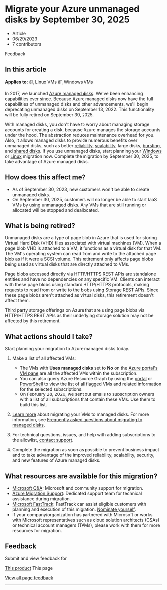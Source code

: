 # Migrate your Azure unmanaged disks by September 30, 2025

* Article
* 06/29/2023
* 7 contributors

Feedback

## In this article

**Applies to:** âï¸ Linux VMs âï¸ Windows VMs

In 2017, we launched [Azure managed disks](https://azure.microsoft.com/blog/announcing-general-availability-of-managed-disks-and-larger-scale-sets/). We've been enhancing capabilities ever since. Because Azure managed disks now have the full capabilities of unmanaged disks and other advancements, we'll begin deprecating unmanaged disks on September 13, 2022. This functionality will be fully retired on September 30, 2025.

With managed disks, you don't have to worry about managing storage accounts for creating a disk, because Azure manages the storage accounts under the hood. The abstraction reduces maintenance overhead for you. Also, it allows managed disks to provide numerous benefits over unmanaged disks, such as better [reliability](manage-availability#use-managed-disks-for-vms-in-an-availability-set), [scalability](../azure-resource-manager/management/azure-subscription-service-limits#virtual-machine-disk-limits), large disks, [bursting](disk-bursting), and [shared disks](disks-shared-enable). If you use unmanaged disks, start planning your [Windows](windows/convert-unmanaged-to-managed-disks) or [Linux](linux/convert-unmanaged-to-managed-disks) migration now. Complete the migration by September 30, 2025, to take advantage of Azure managed disks.

## How does this affect me?

* As of September 30, 2023, new customers won't be able to create unmanaged disks.
* On September 30, 2025, customers will no longer be able to start IaaS VMs by using unmanaged disks. Any VMs that are still running or allocated will be stopped and deallocated.

## What is being retired?

Unmanaged disks are a type of page blob in Azure that is used for storing Virtual Hard Disk (VHD) files associated with virtual machines (VM). When a page blob VHD is attached to a VM, it functions as a virtual disk for that VM. The VM's operating system can read from and write to the attached page blob as if it were a SCSI volume. This retirement only affects page blobs being used as virtual disks that are directly attached to VMs.

Page blobs accessed directly via HTTP/HTTPS REST APIs are standalone entities and have no dependencies on any specific VM. Clients can interact with these page blobs using standard HTTP/HTTPS protocols, making requests to read from or write to the blobs using Storage REST APIs. Since these page blobs aren't attached as virtual disks, this retirement doesn't affect them.

Third party storage offerings on Azure that are using page blobs via HTTP/HTTPS REST APIs as their underlying storage solution may not be affected by this retirement.

## What actions should I take?

Start planning your migration to Azure managed disks today.

1. Make a list of all affected VMs:

	* The VMs with **Uses managed disks** set to **No** on the [Azure portal's VM pane](https://portal.azure.com/#blade/HubsExtension/BrowseResourceBlade/resourceType/Microsoft.ClassicCompute%2FVirtualMachines) are all the affected VMs within the subscription.
	* You can also query Azure Resource Graph by using the [portal](https://portal.azure.com/#blade/HubsExtension/ArgQueryBlade/query/resources%0A%7C%20where%20type%20%3D%3D%20%22microsoft.classiccompute%2Fvirtualmachines%22) or [PowerShell](https://github.com/MicrosoftDocs/azure-docs/blob/master/articles/governance/resource-graph/concepts/work-with-data.md) to view the list of all flagged VMs and related information for the selected subscriptions.
	* On February 28, 2020, we sent out emails to subscription owners with a list of all subscriptions that contain these VMs. Use them to build this list.
2. [Learn more](windows/migrate-to-managed-disks) about migrating your VMs to managed disks. For more information, see [Frequently asked questions about migrating to managed disks](faq-for-disks).
3. For technical questions, issues, and help with adding subscriptions to the allowlist, [contact support](https://portal.azure.com/#create/Microsoft.Support/Parameters/%7B%22pesId%22:%226f16735c-b0ae-b275-ad3a-03479cfa1396%22,%22supportTopicId%22:%228a82f77d-c3ab-7b08-d915-776b4ff64ff4%22%7D).
4. Complete the migration as soon as possible to prevent business impact and to take advantage of the improved reliability, scalability, security, and new features of Azure managed disks.

## What resources are available for this migration?

* [Microsoft Q&A](/en-us/answers/topics/azure-virtual-machines-migration.html): Microsoft and community support for migration.
* [Azure Migration Support](https://portal.azure.com/#create/Microsoft.Support/Parameters/%7B%22pesId%22:%226f16735c-b0ae-b275-ad3a-03479cfa1396%22,%22supportTopicId%22:%221135e3d0-20e2-aec5-4ef0-55fd3dae2d58%22%7D): Dedicated support team for technical assistance during migration.
* [Microsoft FastTrack](https://www.microsoft.com/fasttrack): FastTrack can assist eligible customers with planning and execution of this migration. [Nominate yourself](https://azure.microsoft.com/programs/azure-fasttrack/#nomination).
* If your company/organization has partnered with Microsoft or works with Microsoft representatives such as cloud solution architects (CSAs) or technical account managers (TAMs), please work with them for more resources for migration.

## Feedback

Submit and view feedback for

[This product](https://feedback.azure.com/d365community/forum/ec2f1827-be25-ec11-b6e6-000d3a4f0f1c)
This page

[View all page feedback](https://github.com/MicrosoftDocs/azure-docs/issues)

---
